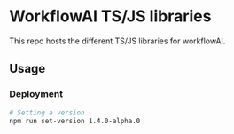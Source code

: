 # WorkflowAI TS/JS libraries

This repo hosts the different TS/JS libraries for workflowAI.

## Usage

### Deployment

```sh
# Setting a version
npm run set-version 1.4.0-alpha.0
```
